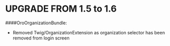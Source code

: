 UPGRADE FROM 1.5 to 1.6
=======================

####OroOrganizationBundle:
- Removed Twig/OrganizationExtension as organization selector has been removed from login screen
